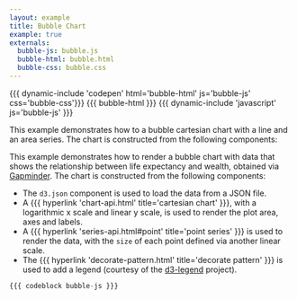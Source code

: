 ```yaml
---
layout: example
title: Bubble Chart
example: true
externals:
  bubble-js: bubble.js
  bubble-html: bubble.html
  bubble-css: bubble.css
---
```


<style>
{{{bubble-css}}}
</style>

{{{ dynamic-include 'codepen' html='bubble-html' js='bubble-js' css='bubble-css'}}}
{{{ bubble-html }}}
{{{ dynamic-include 'javascript' js='bubble-js' }}}

This example demonstrates how to a bubble cartesian chart with a line and an area series. The chart is constructed from the following components:

This example demonstrates how to render a bubble chart with data that shows the relationship between life expectancy and wealth, obtained via  [Gapminder](http://www.gapminder.org/world/#$majorMode=chart$is;shi=t;ly=2003;lb=f;il=t;fs=11;al=30;stl=t;st=t;nsl=t;se=t$wst;tts=C$ts;sp=5.59290322580644;ti=2013$zpv;v=0$inc_x;mmid=XCOORDS;iid=phAwcNAVuyj1jiMAkmq1iMg;by=ind$inc_y;mmid=YCOORDS;iid=phAwcNAVuyj2tPLxKvvnNPA;by=ind$inc_s;uniValue=8.21;iid=phAwcNAVuyj0XOoBL_n5tAQ;by=ind$inc_c;uniValue=255;gid=CATID0;by=grp$map_x;scale=log;dataMin=194;dataMax=96846$map_y;scale=lin;dataMin=23;dataMax=86$map_s;sma=49;smi=2.65$cd;bd=0$inds=;modified=60). The chart is constructed from the following components:

+ The `d3.json` component is used to load the data from a JSON file.
+ A {{{ hyperlink 'chart-api.html' title='cartesian chart' }}}, with a logarithmic x scale and linear y scale, is used to render the plot area, axes and labels.
+ A {{{ hyperlink 'series-api.html#point' title='point series' }}} is used to render the data, with the `size` of each point defined via another linear scale.
+ The {{{ hyperlink 'decorate-pattern.html' title='decorate pattern' }}} is used to add a legend (courtesy of the [d3-legend](http://d3-legend.susielu.com) project).



```js
{{{ codeblock bubble-js }}}
```
